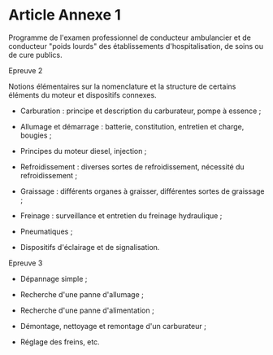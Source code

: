 # Article Annexe 1

Programme de l'examen professionnel de conducteur ambulancier et de conducteur "poids lourds" des établissements d'hospitalisation, de soins ou de cure publics.

Epreuve 2

Notions élémentaires sur la nomenclature et la structure de certains éléments du moteur et dispositifs connexes.

- Carburation : principe et description du carburateur, pompe à essence ;

- Allumage et démarrage : batterie, constitution, entretien et charge, bougies ;

- Principes du moteur diesel, injection ;

- Refroidissement : diverses sortes de refroidissement, nécessité du refroidissement ;

- Graissage : différents organes à graisser, différentes sortes de graissage ;

- Freinage : surveillance et entretien du freinage hydraulique ;

- Pneumatiques ;

- Dispositifs d'éclairage et de signalisation.

Epreuve 3

- Dépannage simple ;

- Recherche d'une panne d'allumage ;

- Recherche d'une panne d'alimentation ;

- Démontage, nettoyage et remontage d'un carburateur ;

- Réglage des freins, etc.
